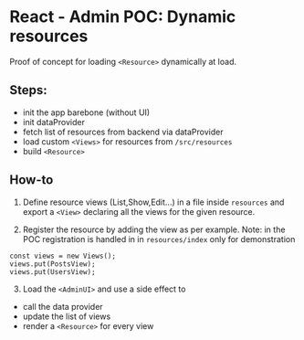 # React - Admin POC: Dynamic resources

Proof of concept for loading `<Resource>` dynamically at load.

## Steps:

- init the app barebone (without UI)
- init dataProvider
- fetch list of resources from backend via dataProvider
- load custom `<Views>` for resources from `/src/resources`
- build `<Resource>`


## How-to

1. Define resource views (List,Show,Edit...) in a file inside `resources` and export a `<View>` declaring all the views for the given resource.

2. Register the resource by adding the view as per example. Note: in the POC registration is handled in in `resources/index` only for demonstration

```
const views = new Views();
views.put(PostsView);
views.put(UsersView);

```

3. Load the `<AdminUI>` and use a side effect to 
  * call the data provider
  *  update the list of views
  *  render a `<Resource>` for every view

